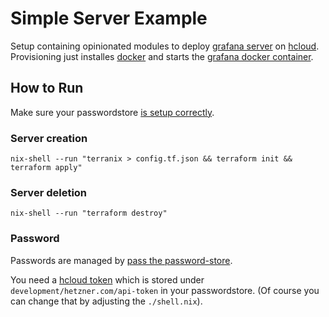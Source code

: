 # Simple Server Example

Setup containing opinionated modules to deploy
[grafana server](https://grafana.com/)
on
[hcloud](https://www.hetzner.com/cloud).
Provisioning just installes [docker](https://www.docker.com/)
and starts
the
[grafana docker container](https://grafana.com/docs/installation/docker/).

## How to Run

Make sure your passwordstore [is setup correctly](#password).

### Server creation

```shell
nix-shell --run "terranix > config.tf.json && terraform init && terraform apply"
```

### Server deletion

```shell
nix-shell --run "terraform destroy"
```

### Password

Passwords are managed by
[pass the password-store](https://www.passwordstore.org/).

You need a
[hcloud token](https://docs.hetzner.cloud/#overview-getting-started)
which is stored under
`development/hetzner.com/api-token`
in your passwordstore.
(Of course you can change that by adjusting the `./shell.nix`).
